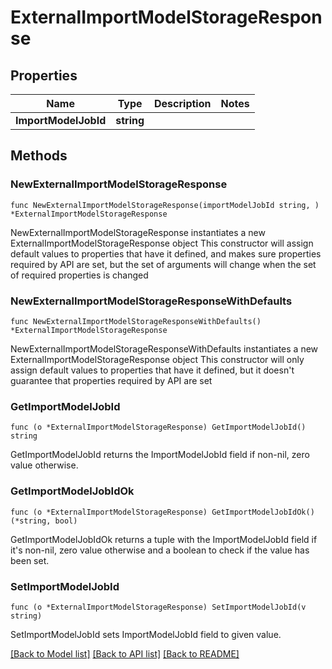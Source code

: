 # ExternalImportModelStorageResponse

## Properties

Name | Type | Description | Notes
------------ | ------------- | ------------- | -------------
**ImportModelJobId** | **string** |  | 

## Methods

### NewExternalImportModelStorageResponse

`func NewExternalImportModelStorageResponse(importModelJobId string, ) *ExternalImportModelStorageResponse`

NewExternalImportModelStorageResponse instantiates a new ExternalImportModelStorageResponse object
This constructor will assign default values to properties that have it defined,
and makes sure properties required by API are set, but the set of arguments
will change when the set of required properties is changed

### NewExternalImportModelStorageResponseWithDefaults

`func NewExternalImportModelStorageResponseWithDefaults() *ExternalImportModelStorageResponse`

NewExternalImportModelStorageResponseWithDefaults instantiates a new ExternalImportModelStorageResponse object
This constructor will only assign default values to properties that have it defined,
but it doesn't guarantee that properties required by API are set

### GetImportModelJobId

`func (o *ExternalImportModelStorageResponse) GetImportModelJobId() string`

GetImportModelJobId returns the ImportModelJobId field if non-nil, zero value otherwise.

### GetImportModelJobIdOk

`func (o *ExternalImportModelStorageResponse) GetImportModelJobIdOk() (*string, bool)`

GetImportModelJobIdOk returns a tuple with the ImportModelJobId field if it's non-nil, zero value otherwise
and a boolean to check if the value has been set.

### SetImportModelJobId

`func (o *ExternalImportModelStorageResponse) SetImportModelJobId(v string)`

SetImportModelJobId sets ImportModelJobId field to given value.



[[Back to Model list]](../README.md#documentation-for-models) [[Back to API list]](../README.md#documentation-for-api-endpoints) [[Back to README]](../README.md)



